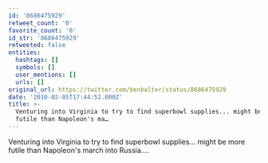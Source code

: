 ```yaml
---
id: '8686475929'
retweet_count: '0'
favorite_count: '0'
id_str: '8686475929'
retweeted: false
entities:
  hashtags: []
  symbols: []
  user_mentions: []
  urls: []
original_url: https://twitter.com/benbalter/status/8686475929
date: '2010-02-05T17:44:52.000Z'
title: >-
  Venturing into Virginia to try to find superbowl supplies... might be more
  futile than Napoleon's ma…
---
```


Venturing into Virginia to try to find superbowl supplies... might be more futile than Napoleon's march into Russia....